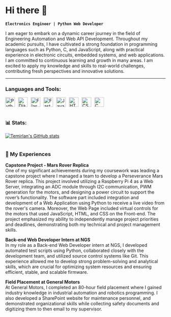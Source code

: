 # Hi there 👋

**`Electronics Engineer | Python Web Developer`**

I am eager to embark on a dynamic career journey in the field of Engineering Automation and Web API Development. Throughout my academic pursuits, I have cultivated a strong foundation in programming languages such as Python, C, and JavaScript, along with practical experience in electronic circuits, embedded systems, and web applications. I am committed to continuous learning and growth in many areas. I am excited to apply my knowledge and skills to real-world challenges, contributing fresh perspectives and innovative solutions.

---

### Languages and Tools:
<p style="display: flex; gap: 10px;">
    <img alt="Python" width="30px" src="https://cdn.jsdelivr.net/gh/devicons/devicon@latest/icons/python/python-original.svg"/>
    <img alt="Django" width="30px" src="https://cdn.jsdelivr.net/gh/devicons/devicon@latest/icons/django/django-plain.svg"/>
    <img alt="Flask" width="30px" src="https://cdn.jsdelivr.net/gh/devicons/devicon@latest/icons/flask/flask-original.svg"/>
    <img alt="FastAPI" width="30px" src="https://cdn.jsdelivr.net/gh/devicons/devicon@latest/icons/fastapi/fastapi-original-wordmark.svg"/>
    <img alt="JavaScript" width="30px" src="https://cdn.jsdelivr.net/gh/devicons/devicon@latest/icons/javascript/javascript-original.svg"/>
    <img alt="HTML5" width="30px" src="https://cdn.jsdelivr.net/gh/devicons/devicon@latest/icons/html5/html5-original.svg"/>
    <img alt="CSS3" width="30px" src="https://cdn.jsdelivr.net/gh/devicons/devicon@latest/icons/css3/css3-original.svg"/>
    <img alt="C" width="30" src="https://cdn.jsdelivr.net/gh/devicons/devicon@latest/icons/c/c-original.svg"/>
</p>

#

### 📊 Stats:

[![Temirlan's GitHub stats](https://github-readme-stats.vercel.app/api?username=temirlan504&show_icons=true&theme=dracula)](https://github.com/anuraghazra/github-readme-stats)

#

### 💼 My Experiences

<p>
    <strong>Capstone Project - Mars Rover Replica</strong><br>
    One of my significant achievements during my coursework was leading a capstone project where I managed a team to develop a Perseverance Mars Rover replica. This project involved utilizing a Raspberry Pi 4 as a Web Server, integrating an ADC module through I2C communication, PWM generation for the motors, and designing a power circuit to support the rover’s functionality. The software part included integration and development of a Web Application using Python to receive a live video from the rover's camera. Moreover, the Web Page included virtual controls for the motors that used JavaScript, HTML, and CSS on the Front-end. The project emphasized my ability to independently manage project priorities and deadlines, demonstrating both my technical and project management skills.
</p>

<p>
    <strong>Back-end Web Developer Intern at NGS</strong><br>
    In my role as a Back-end Web Developer intern at NGS, I developed automated test scripts using Python, collaborated closely with the development team, and utilized source control systems like Git. This experience allowed me to develop strong problem-solving and analytical skills, which are crucial for optimizing system resources and ensuring efficient, stable, and scalable firmware.
</p>

<p>
    <strong>Field Placement at General Motors</strong><br>
    At General Motors, I completed an 80-hour field placement where I gained industry knowledge in industrial automation and robotics programming. I also developed a SharePoint website for maintenance personnel, and demonstrated organizational skills while collecting safety documents and digitizing them to then email to my supervisor.
</p>
